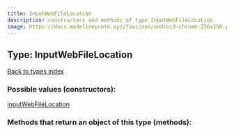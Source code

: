 ```yaml
---
title: InputWebFileLocation
description: constructors and methods of type InputWebFileLocation
image: https://docs.madelineproto.xyz/favicons/android-chrome-256x256.png
---
```

## Type: InputWebFileLocation  
[Back to types index](index.md)



### Possible values (constructors):

[inputWebFileLocation](../constructors/inputWebFileLocation.md)  



### Methods that return an object of this type (methods):



